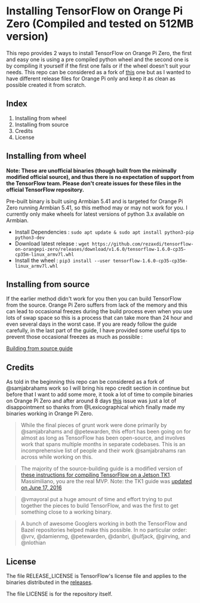 
# Installing TensorFlow on Orange Pi Zero (Compiled and tested on 512MB version)
This repo provides 2 ways to install TensorFlow on Orange Pi Zero, the first and easy one is using a pre compiled python wheel and the second one is by compiling it yourself if the first one fails or if the wheel doesn't suit your needs. This repo can be considered as a fork of [this](https://github.com/samjabrahams/tensorflow-on-raspberry-pi) one but as I wanted to have different release files for Orange Pi only and keep it as clean as possible created it from scratch.
## Index 
1. Installing from wheel
2. Installing from source
3. Credits
4. License

## Installing from wheel 
**Note: These are unofficial binaries (though built from the minimally modified official source), and thus there is no expectation of support from the TensorFlow team. Please don't create issues for these files in the official TensorFlow repository.**

Pre-built binary is built using Armbian 5.41 and is targeted for Orange Pi Zero running Armbian 5.41, so this method may or may not work for you. I currently only make wheels for latest versions of python 3.x available on Armbian. 
* Install Dependencies : `sudo apt update & sudo apt install python3-pip python3-dev`
* Download latest release : `wget https://github.com/rezaxdi/tensorflow-on-orangepi-zero/releases/download/v1.6.0/tensorflow-1.6.0-cp35-cp35m-linux_armv7l.whl`
* Install the wheel : `pip3 install --user tensorflow-1.6.0-cp35-cp35m-linux_armv7l.whl`

## Installing from source
If the earlier method didn't work for you then you can build TensorFlow from the source. Orange Pi Zero suffers from lack of the memory and this can lead to occasional freezes during the build process even when you use lots of swap space so this is a process that can take more than 24 hour and even several days in the worst case. If you are ready follow the guide carefully, in the last part of the guide, I have provided some useful tips to prevent those occasional freezes as much as possible :

[Building from source guide](https://github.com/rezaxdi/tensorflow-on-orangepi-zero)

## Credits 

As told in the beginning this repo can be considered as a fork of @samjabrahams work so I will bring his repo credit section in continue but before that I want to add some more, it took a lot of time to compile binaries on Orange Pi Zero and after around 8 days [this](https://github.com/tensorflow/tensorflow/issues/17986) issue was just a lot of disappointment so thanks from @Lexicographical which finally made my binaries working in Orange Pi Zero.

>While the final pieces of grunt work were done primarily by @samjabrahams and @petewarden, this effort has been going on for almost as long as TensorFlow has been open-source, and involves work that spans multiple months in separate codebases. This is an incomprehensive list of people and their work @samjabrahams ran across while working on this.

>The majority of the source-building guide is a modified version of [these instructions for compiling TensorFlow on a Jetson TK1](http://cudamusing.blogspot.com/2015/11/building-tensorflow-for-jetson-tk1.html). Massimiliano, you are the real MVP. Note: the TK1 guide was [updated on June 17, 2016](http://cudamusing.blogspot.com/2016/06/tensorflow-08-on-jetson-tk1.html)

>@vmayoral put a huge amount of time and effort trying to put together the pieces to build TensorFlow, and was the first to get something close to a working binary.

>A bunch of awesome Googlers working in both the TensorFlow and Bazel repositories helped make this possible. In no particular order: @vrv, @damienmg, @petewarden, @danbri, @ulfjack, @girving, and @nlothian
    
## License

The file RELEASE_LICENSE is TensorFlow's license file and applies to the binaries distributed in the [releases](https://github.com/rezaxdi/tensorflow-on-orangepi-zero/releases).

The file LICENSE is for the repository itself.
